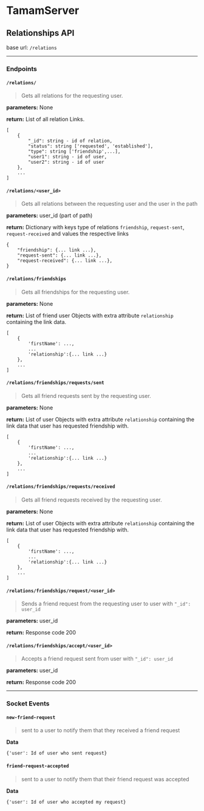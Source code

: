 # TamamServer

## Relationships API
base url: `/relations`

---
### Endpoints
#### `/relations/`
> Gets all relations for the requesting user. 

**parameters:** None

**return:** List of all relation Links.
```
[
    {
        "_id": string - id of relation, 
        "status": string ['requested', 'established'], 
        "type": string ['friendship',...], 
        "user1": string - id of user, 
        "user2": string - id of user
    },
    ...
]
``` 

####  `/relations/<user_id>`
> Gets all relations between the requesting user and the user in the path

**parameters:** user_id (part of path)

**return:** Dictionary with keys type of relations `friendship`, `request-sent`, `request-received` and values the respective links
```
{
    "friendship": {... link ...}, 
    "request-sent": {... link ...}, 
    "request-received": {... link ...}, 
}
``` 


####  `/relations/friendships`
> Gets all friendships for the requesting user. 

**parameters:** None

**return:** List of friend user Objects with extra attribute `relationship` containing the link data.
```
[
    {
        'firstName': ...,
        ...
        'relationship':{... link ...}
    },
    ...
]
``` 

####  `/relations/friendships/requests/sent`
> Gets all friend requests sent by the requesting user. 

**parameters:** None

**return:** List of user Objects with extra attribute `relationship` containing the link data that user has requested friendship with.
```
[
    {
        'firstName': ...,
        ...
        'relationship':{... link ...}
    },
    ...
]
``` 

####  `/relations/friendships/requests/received`
> Gets all friend requests received by the requesting user. 

**parameters:** None

**return:** List of user Objects with extra attribute `relationship` containing the link data that user has requested friendship with.
```
[
    {
        'firstName': ...,
        ...
        'relationship':{... link ...}
    },
    ...
]
``` 

####  `/relations/friendships/request/<user_id>`
> Sends a friend request from the requesting user to user with `"_id": user_id`

**parameters:** user_id

**return:** Response code 200

####  `/relations/friendships/accept/<user_id>`
> Accepts a friend request sent from user with `"_id": user_id`

**parameters:** user_id

**return:** Response code 200

---
### Socket Events

#### `new-friend-request`
> sent to a user to notify them that they received a friend request

**Data**
```
{'user': Id of user who sent request}
```

#### `friend-request-accepted`
> sent to a user to notify them that their friend request was accepted

**Data**
```
{'user': Id of user who accepted my request}
```





